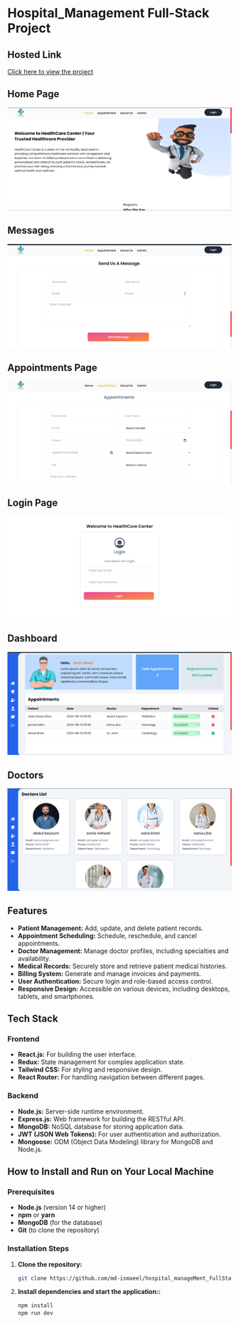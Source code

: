 # Hospital_Management Full-Stack Project

## Hosted Link

[Click here to view the project](https://hospital-management-pearl-alpha.vercel.app/)

## Home Page

![Home Page](./img/Screenshot%202024-08-20%20200209.png)

## Messages

![Messages](./img/Screenshot%202024-08-20%20200225.png)

## Appointments Page

![Appointments](./img/Screenshot%202024-08-20%20200305.png)

## Login Page

![Appointments](./img/Screenshot%202024-08-20%20200323.png)

## Dashboard

![Dashboard](./img/Screenshot%202024-08-20%20200531.png)

## Doctors

![doctors](./img/Screenshot%202024-08-20%20200615.png)

## Features

- **Patient Management:** Add, update, and delete patient records.
- **Appointment Scheduling:** Schedule, reschedule, and cancel appointments.
- **Doctor Management:** Manage doctor profiles, including specialties and availability.
- **Medical Records:** Securely store and retrieve patient medical histories.
- **Billing System:** Generate and manage invoices and payments.
- **User Authentication:** Secure login and role-based access control.
- **Responsive Design:** Accessible on various devices, including desktops, tablets, and smartphones.

## Tech Stack

### Frontend

- **React.js:** For building the user interface.
- **Redux:** State management for complex application state.
- **Tailwind CSS:** For styling and responsive design.
- **React Router:** For handling navigation between different pages.

### Backend

- **Node.js:** Server-side runtime environment.
- **Express.js:** Web framework for building the RESTful API.
- **MongoDB:** NoSQL database for storing application data.
- **JWT (JSON Web Tokens):** For user authentication and authorization.
- **Mongoose:** ODM (Object Data Modeling) library for MongoDB and Node.js.

## How to Install and Run on Your Local Machine

### Prerequisites

- **Node.js** (version 14 or higher)
- **npm** or **yarn**
- **MongoDB** (for the database)
- **Git** (to clone the repository)

### Installation Steps

1. **Clone the repository:**

   ```bash
   git clone https://github.com/md-ismaeel/hospital_manageMent_fullStack.git

   ```

2. **Install dependencies and start the application::**

   ```bash
   npm install
   npm run dev

   ```

